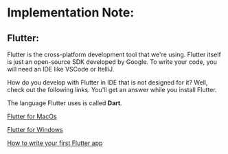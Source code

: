 # Implementation Note:

## Flutter:

Flutter is the cross-platform development tool that we're using. Flutter itself is just an open-source SDK developed by Google. To write your code, you will need an IDE like VSCode or ItelliJ. 

How do you develop with Flutter in IDE that is not designed for it? Well, check out the following links. You'll get an answer while you install Flutter.

The language Flutter uses is called **Dart**. 

[Flutter for MacOs](https://docs.flutter.dev/get-started/install/macos/desktop)

[Flutter for Windows](https://docs.flutter.dev/get-started/install/windows/desktop)

[How to write your first Flutter app](https://docs.flutter.dev/get-started/codelab)
